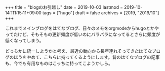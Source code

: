 +++
title = "blogのお引越し"
date = 2019-10-03
lastmod = 2019-10-14T11:15:11+09:00
tags = ["hugo"]
draft = false
archives = [2019, "2019/10"]
+++

これまでメインブログをはてなブログ、日々のメモをorgmodeからhugoとかやってたけど、そもそもの更新頻度が低いのにバラバラになってるとさらに頻度が低くなってしまう。

どっちかに統一しようかと考え、最近の動向から長年連れそってきたはてなブログのほうをやめて、こちらに持ってくるようにします。昔のはてなブログの記事も、今でも有用なものはこっちに持ってこようかしら。
